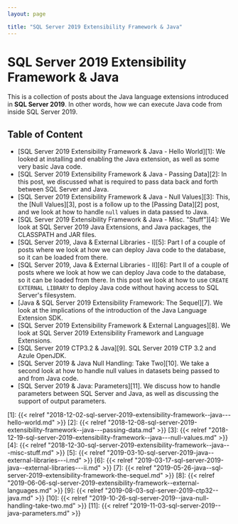 ```yaml
---
layout: page

title: "SQL Server 2019 Extensibility Framework & Java"
---
```


# SQL Server 2019 Extensibility Framework & Java

This is a collection of posts about the Java language extensions introduced in **SQL Server 2019**. In other words, how we can execute Java code from inside SQL Server 2019.

## Table of Content

* [SQL Server 2019 Extensibility Framework & Java - Hello World][1]: We looked at installing and enabling the Java extension, as well as some very basic Java code.
* [SQL Server 2019 Extensibility Framework & Java - Passing Data][2]: In this post, we discussed what is required to pass data back and forth between SQL Server and Java.
* [SQL Server 2019 Extensibility Framework & Java - Null Values][3]: This, the [Null Values][3], post is a follow up to the [Passing Data][2] post, and we look at how to handle `null` values in data passed to Java.
* [SQL Server 2019 Extensibility Framework & Java - Misc. "Stuff"][4]: We look at SQL Server 2019 Java Extensions, and Java packages, the CLASSPATH and JAR files.
* [SQL Server 2019, Java & External Libraries - I][5]: Part I of a couple of posts where we look at how we can deploy Java code to the database, so it can be loaded from there.
* [SQL Server 2019, Java & External Libraries - II][6]: Part II of a couple of posts where we look at how we can deploy Java code to the database, so it can be loaded from there. In this post we look at how to use `CREATE EXTERNAL LIBRARY` to deploy Java code without having access to SQL Server's filesystem.
* [Java & SQL Server 2019 Extensibility Framework: The Sequel][7]. We look at the implications of the introduction of the Java Language Extension SDK.
* [SQL Server 2019 Extensibility Framework & External Languages][8]. We look at SQL Server 2019 Extensibility Framework and Language Extensions.
* [SQL Server 2019 CTP3.2 & Java][9]. SQL Server 2019 CTP 3.2 and Azule OpenJDK.
* [SQL Server 2019 & Java Null Handling: Take Two][10]. We take a second look at how to handle null values in datasets being passed to and from Java code.
* [SQL Server 2019 & Java: Parameters][11]. We discuss how to handle parameters between SQL Server and Java, as well as discussing the support of output parameters.




[1]: {{< relref "2018-12-02-sql-server-2019-extensibility-framework--java---hello-world.md" >}}
[2]: {{< relref "2018-12-08-sql-server-2019-extensibility-framework--java---passing-data.md" >}}
[3]: {{< relref "2018-12-19-sql-server-2019-extensibility-framework--java---null-values.md" >}}
[4]: {{< relref "2018-12-30-sql-server-2019-extensibility-framework--java---misc-stuff.md" >}}
[5]: {{< relref "2019-03-10-sql-server-2019-java--external-libraries---i.md" >}}
[6]: {{< relref "2019-03-17-sql-server-2019-java--external-libraries---ii.md" >}}
[7]: {{< relref "2019-05-26-java--sql-server-2019-extensibility-framework-the-sequel.md" >}}
[8]: {{< relref "2019-06-06-sql-server-2019-extensibility-framework--external-languages.md" >}}
[9]: {{< relref "2019-08-03-sql-server-2019-ctp32--java.md" >}}
[10]: {{< relref "2019-10-26-sql-server-2019--java-null-handling-take-two.md" >}}
[11]: {{< relref "2019-11-03-sql-server-2019--java-parameters.md" >}}

